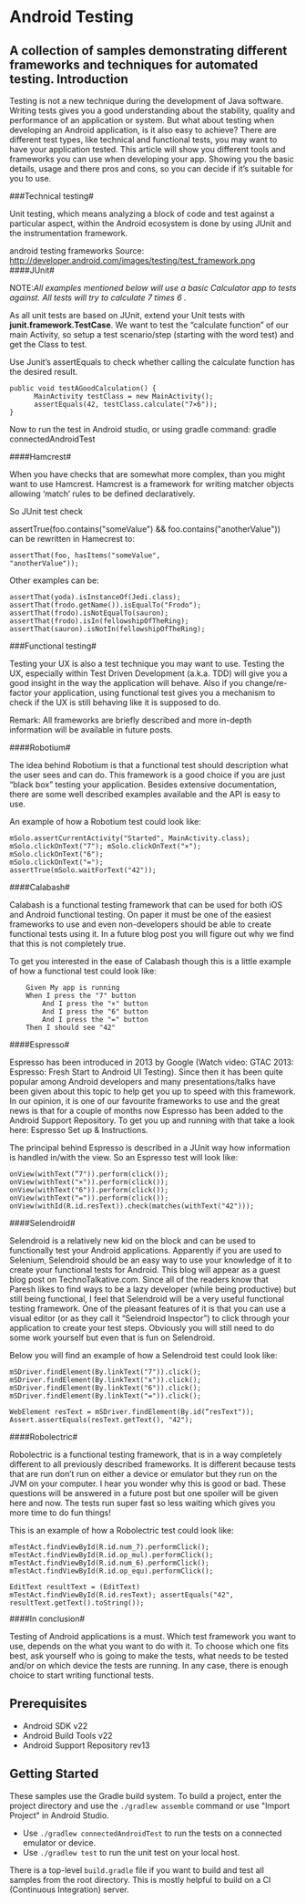 # Android Testing
A collection of samples demonstrating different frameworks and techniques for automated testing.
Introduction
-------------

Testing is not a new technique during the development of Java software. Writing tests gives you a good understanding about the stability, quality and performance of an application or system. But what about testing when developing an Android application, is it also easy to achieve? There are different test types, like technical and functional tests, you may want to have your application tested. This article will show you different tools and frameworks you can use when developing your app. Showing you the basic details, usage and there pros and cons, so you can decide if it’s suitable for you to use.

###Technical testing#

Unit testing, which means analyzing a block of code and test against a particular aspect, within the Android ecosystem is done by using JUnit and the instrumentation framework.

android testing frameworks
Source: http://developer.android.com/images/testing/test_framework.png
####JUnit#

NOTE:*All examples mentioned below will use a basic Calculator app to tests against. All tests will try to calculate 7 times 6 .*

As all unit tests are based on JUnit, extend your Unit tests with **junit.framework.TestCase**. We want to test the “calculate function” of our main Activity, so setup a test scenario/step (starting with the word test) and get the Class to test.

Use Junit’s assertEquals to check whether calling the calculate function has the desired result.

<pre><code>public void testAGoodCalculation() {
      MainActivity testClass = new MainActivity();
      assertEquals(42, testClass.calculate("7×6"));
}
</code></pre>
Now to run the test in Android studio, or using gradle command:
gradle connectedAndroidTest

####Hamcrest#

When you have checks that are somewhat more complex, than you might want to use Hamcrest. Hamcrest is a framework for writing matcher objects allowing ‘match’ rules to be defined declaratively.

So JUnit test check

assertTrue(foo.contains("someValue") && foo.contains("anotherValue")) 
can be rewritten in Hamecrest to:
<code><pre>assertThat(foo, hasItems("someValue", "anotherValue"));</pre></code>
Other examples can be:
<code><pre>assertThat(yoda).isInstanceOf(Jedi.class);
assertThat(frodo.getName()).isEqualTo("Frodo");
assertThat(frodo).isNotEqualTo(sauron);
assertThat(frodo).isIn(fellowshipOfTheRing);
assertThat(sauron).isNotIn(fellowshipOfTheRing);</code></pre>

###Functional testing#

Testing your UX is also a test technique you may want to use. Testing the UX, especially within Test Driven Development (a.k.a. TDD) will give you a good insight in the way the application will behave. Also if you change/re-factor your application, using functional test gives you a mechanism to check if the UX is still behaving like it is supposed to do.

Remark: All frameworks are briefly described and more in-depth information will be available in future posts.

####Robotium#

The idea behind Robotium is that a functional test should description what the user sees and can do. This framework is a good choice if you are just “black box” testing your application. Besides extensive documentation, there are some well described examples available and the API is easy to use.

An example of how a Robotium test could look like:
<code><pre>mSolo.assertCurrentActivity("Started", MainActivity.class);
mSolo.clickOnText("7");
mSolo.clickOnText("×");
mSolo.clickOnText("6");
mSolo.clickOnText("=");
assertTrue(mSolo.waitForText("42"));</code></pre>

####Calabash#

Calabash is a functional testing framework that can be used for both iOS and Android functional testing. On paper it must be one of the easiest frameworks to use and even non-developers should be able to create functional tests using it. In a future blog post you will figure out why we find that this is not completely true.

To get you interested in the ease of Calabash though this is a little example of how a functional test could look like:

        Given My app is running
        When I press the "7" button
            And I press the "×" button
            And I press the "6" button
            And I press the "=" button
        Then I should see "42"
####Espresso#

Espresso has been introduced in 2013 by Google (Watch video: GTAC 2013: Espresso: Fresh Start to Android UI Testing). Since then it has been quite popular among Android developers and many presentations/talks have been given about this topic to help get you up to speed with this framework. In our opinion, it is one of our favourite frameworks to use and the great news is that for a couple of months now Espresso has been added to the Android Support Repository. To get you up and running with that take a look here: Espresso Set up & Instructions.

The principal behind Espresso is described in a JUnit way how information is handled in/with the view.
So an Espresso test will look like:

<code><pre>onView(withText(“7")).perform(click());
onView(withText("×")).perform(click());
onView(withText("6")).perform(click());
onView(withText("=")).perform(click());
onView(withId(R.id.resText)).check(matches(withText("42")));</code></pre>

####Selendroid#

Selendroid is a relatively new kid on the block and can be used to functionally test your Android applications. Apparently if you are used to Selenium, Selendroid should be an easy way to use your knowledge of it to create your functional tests for Android. This blog will appear as a guest blog post on TechnoTalkative.com. Since all of the readers know that Paresh likes to find ways to be a lazy developer (while being productive) but still being functional, I feel that Selendroid will be a very useful functional testing framework. One of the pleasant features of it is that you can use a visual editor (or as they call it “Selendroid Inspector”) to click through your application to create your test steps. Obviously you will still need to do some work yourself but even that is fun on Selendroid.

Below you will find an example of how a Selendroid test could look like:
<code><pre>mSDriver.findElement(By.linkText("7")).click();
mSDriver.findElement(By.linkText("x")).click();
mSDriver.findElement(By.linkText("6")).click();
mSDriver.findElement(By.linkText("=")).click();</code></pre>
<code><pre>WebElement resText = mSDriver.findElement(By.id(“resText"));
Assert.assertEquals(resText.getText(), "42");</code></pre>

####Robolectric#

Robolectric is a functional testing framework, that is in a way completely different to all previously described frameworks. It is different because tests that are run don’t run on either a device or emulator but they run on the JVM on your computer. I hear you wonder why this is good or bad. These questions will be answered in a future post but one spoiler will be given here and now. The tests run super fast so less waiting which gives you more time to do fun things!

This is an example of how a Robolectric test could look like:
<code><pre>mTestAct.findViewById(R.id.num_7).performClick();
mTestAct.findViewById(R.id.op_mul).performClick();
mTestAct.findViewById(R.id.num_6).performClick(); 
mTestAct.findViewById(R.id.op_equ).performClick();</pre></code>
<code><pre>EditText resultText = (EditText) mTestAct.findViewById(R.id.resText);
assertEquals("42", resultText.getText().toString());</pre></code>
####In conclusion#

Testing of Android applications is a must. Which test framework you want to use, depends on the what you want to do with it. To choose which one fits best, ask yourself who is going to make the tests, what needs to be tested and/or on which device the tests are running. In any case, there is enough choice to start writing functional tests.

Prerequisites
--------------

- Android SDK v22
- Android Build Tools v22
- Android Support Repository rev13

Getting Started
---------------

These samples use the Gradle build system. To build a project, enter the project directory and use the `./gradlew assemble` command or use "Import Project" in Android Studio.

- Use `./gradlew connectedAndroidTest` to run the tests on a connected emulator or device.
- Use `./gradlew test` to run the unit test on your local host.

There is a top-level `build.gradle` file if you want to build and test all samples from the root directory. This is mostly helpful to build on a CI (Continuous Integration) server.
